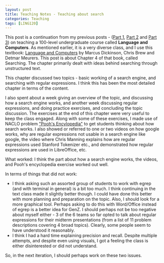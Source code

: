 ```yaml
---
layout: post
title: Teaching Notes - Teaching about search
categories: Teaching
tags: [LING120]
---
```


This post is a continuation from my previous posts - ([Part 1](https://nishkalavallabhi.github.io/LandC1/), [Part 2](https://nishkalavallabhi.github.io/LandC2/) and [Part 3](https://nishkalavallabhi.github.io/LandC3)) on teaching a 100-level undergraduate course called **Language and Computers**. As mentioned earlier, it is a very diverse class, and I use this textbook: [Language and Computers](http://www.wiley.com/WileyCDA/WileyTitle/productCd-EHEP002779.html) by Marcus Dickinson, Chris Brew and Detmar Meurers. This post is about Chapter 4 of that book, called Searching. The chapter primarily dealt with ideas behind searching through unstructured text.

This chapter discussed two topics - basic working of a search engine, and searching with regular expressions. I think this has been the most detailed chapter in terms of the content. 

I also spent about a week giving an overview of the topic, and discussing how a search engine works, and another week discussing regular expressions, and doing practice exercises, and concluding the topic discussion. The exercises at the end of this chapter were very useful to keep the class engaged. Along with some of these exercises, I made use of NACLO problem ["Pooh's Encylopedia"](http://nacloweb.org/resources/problems/2007/N2007-B.pdf) to get students thinking about how search works. I also showed or referred to one or two videos on how google works, why are regular expressions not usable in a search engine like google, the video where Chris Manning explains how are regular expressions used Stanford Tokenizer etc., and demonstrated how regular expressions are used in LibreOffice, etc. 

What worked: I think the part about how a search engine works, the videos, and Pooh's encyclopedia exercise worked out well.

In terms of things that did not work: 
- I think asking such an assorted group of students to work with egrep (and with terminal in general) is a bit too much. I think continuing in the text class made it slightly better though. I could have done this better with more planning and preparation on the topic. Also, I should look for a more graphical tool. Perhaps asking to do this with Word/Office instead of egrep is a better idea for GenZ. I should perhaps not be too negative about myself either - 3 of the 6 teams so far opted to talk about regular expressions for their midterm presentations (from a list of 11 problem descriptions covering 4 broad topics). Clearly, some people seem to have understood it reasonably.
- I think I had a hard time explaining precision and recall. Despite multiple attempts, and despite even using visuals, I got a feeling the class is either disinterested or did not understand. 

So, in the next iteration, I should perhaps work on these two issues.

